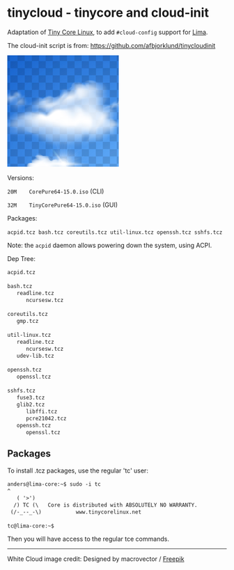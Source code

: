 # tinycloud - tinycore and cloud-init

Adaptation of [Tiny Core Linux](http://tinycorelinux.net/), to add `#cloud-config` support for [Lima](https://lima-vm.io/).

The cloud-init script is from: <https://github.com/afbjorklund/tinycloudinit>

![white cloud](assets/cloud.png)

Versions:

`20M	CorePure64-15.0.iso` (CLI)

`32M	TinyCorePure64-15.0.iso` (GUI)

Packages:

`acpid.tcz bash.tcz coreutils.tcz util-linux.tcz openssh.tcz sshfs.tcz`

Note: the `acpid` daemon allows powering down the system, using ACPI.

Dep Tree:

```
acpid.tcz

bash.tcz
   readline.tcz
      ncursesw.tcz

coreutils.tcz
   gmp.tcz

util-linux.tcz
   readline.tcz
      ncursesw.tcz
   udev-lib.tcz

openssh.tcz
   openssl.tcz

sshfs.tcz
   fuse3.tcz
   glib2.tcz
      libffi.tcz
      pcre21042.tcz
   openssh.tcz
      openssl.tcz
```

## Packages

To install .tcz packages, use the regular 'tc' user:

```console
anders@lima-core:~$ sudo -i tc
^
   ( '>')
  /) TC (\   Core is distributed with ABSOLUTELY NO WARRANTY.
 (/-_--_-\)           www.tinycorelinux.net

tc@lima-core:~$
```

Then you will have access to the regular tce commands.

---

White Cloud image credit: Designed by macrovector / [Freepik](http://www.freepik.com)
